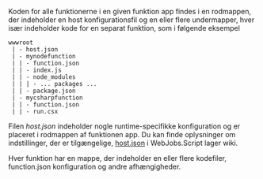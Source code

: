 
Koden for alle funktionerne i en given funktion app findes i en rodmappen, der indeholder en host konfigurationsfil og en eller flere undermapper, hver især indeholder kode for en separat funktion, som i følgende eksempel

```
wwwroot
 | - host.json
 | - mynodefunction
 | | - function.json
 | | - index.js
 | | - node_modules
 | | | - ... packages ...
 | | - package.json
 | - mycsharpfunction
 | | - function.json
 | | - run.csx
```

Filen *host.json* indeholder nogle runtime-specifikke konfiguration og er placeret i rodmappen af funktionen app. Du kan finde oplysninger om indstillinger, der er tilgængelige, [host.json](https://github.com/Azure/azure-webjobs-sdk-script/wiki/host.json) i WebJobs.Script lager wiki.

Hver funktion har en mappe, der indeholder en eller flere kodefiler, function.json konfiguration og andre afhængigheder.